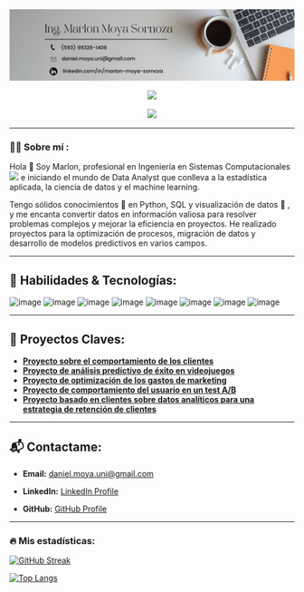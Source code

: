 <div id="header" align="center">
  <img decoding="async" src="https://github.com/Marlon3010/Marlon3010/blob/main/BANNER%20MARLON%20.png" width="800"/>

  [![](https://img.shields.io/badge/LinkedIn-0077B5?style=for-the-badge&logo=linkedin&logoColor=white)](https://www.linkedin.com/in/marlon-moya-sornoza/)

  ![](https://komarev.com/ghpvc/?username=Marlon3010&color=blueviolet&style=flat-square)

</div>

---
 <div id="header" align="left">

 ### :man_technologist: Sobre mí :
 
 Hola 👋 Soy Marlon, profesional en Ingeniería en Sistemas Computacionales <img decoding="async" src="https://media.giphy.com/media/WUlplcMpOCEmTGBtBW/giphy.gif" width="30"> e iniciando el mundo de Data Analyst que conlleva a la estadística aplicada, la ciencia de datos y el machine learning.

Tengo sólidos conocimientos :muscle: en Python, SQL y visualización de datos :telescope: , y me encanta convertir datos en información valiosa para resolver problemas complejos y mejorar la eficiencia en proyectos. He realizado proyectos para la optimización de procesos, migración de datos y desarrollo de modelos predictivos en varios campos.

---
 <div id="header" align="left">
   
## 🔧 Habilidades & Tecnologías:

![image](https://github.com/user-attachments/assets/19ef6113-9133-467b-a755-736a52611e80) ![image](https://github.com/user-attachments/assets/f554c342-5a02-4657-90b5-c36d39b74c04) ![image](https://github.com/user-attachments/assets/46c473bb-0238-4936-8624-2f8814e44d44) ![image](https://github.com/user-attachments/assets/c6d83e57-e0f1-45b3-9c98-7d0521f39207) ![image](https://github.com/user-attachments/assets/c55ea622-ac7a-4ac0-915b-0de065978562) ![image](https://github.com/user-attachments/assets/6064f3a9-b612-46ec-9763-7996ea896255) ![image](https://github.com/user-attachments/assets/45ff35de-5e7f-4536-9db2-b2dc54add78e) ![image](https://github.com/user-attachments/assets/a55bb36f-2eb8-49a0-87e0-eeac39fe18bc)

---
 <div id="header" align="left">
   
## 🌟 Proyectos Claves:

- **[Proyecto sobre el comportamiento de los clientes](https://github.com/Marlon3010/analisis_datos_tarifas)**
- **[Proyecto de análisis predictivo de éxito en videojuegos](https://github.com/Marlon3010/analisis_predictivo_videojuegos)**
- **[Proyecto de optimización de los gastos de marketing](https://github.com/Marlon3010/optimizacion_gastos_marketing)**
- **[Proyecto de comportamiento del usuario en un test A/B](https://github.com/Marlon3010/comportamiento_test_A_B)**
- **[Proyecto basado en clientes sobre datos analíticos para una estrategia de retención de clientes](https://github.com/Marlon3010/estrategia_retencion_clientes)**

---

## 📬 Contactame:

* **Email:** daniel.moya.uni@gmail.com

* **LinkedIn:** [LinkedIn Profile](https://www.linkedin.com/in/marlon-moya-sornoza/)

* **GitHub:** [GitHub Profile](https://github.com/Marlon3010)


---

### :fire: Mis estadísticas:

[![GitHub Streak](http://github-readme-streak-stats.herokuapp.com?user=Marlon3010&theme=dark&background=000000)](https://git.io/streak-stats)

[![Top Langs](https://github-readme-stats.vercel.app/api/top-langs/?username=Marlon3010&layout=compact&theme=vision-friendly-dark)](https://github.com/anuraghazra/github-readme-stats)
